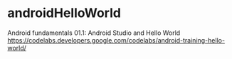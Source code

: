 # androidHelloWorld
Android fundamentals 01.1: Android Studio and Hello World https://codelabs.developers.google.com/codelabs/android-training-hello-world/
